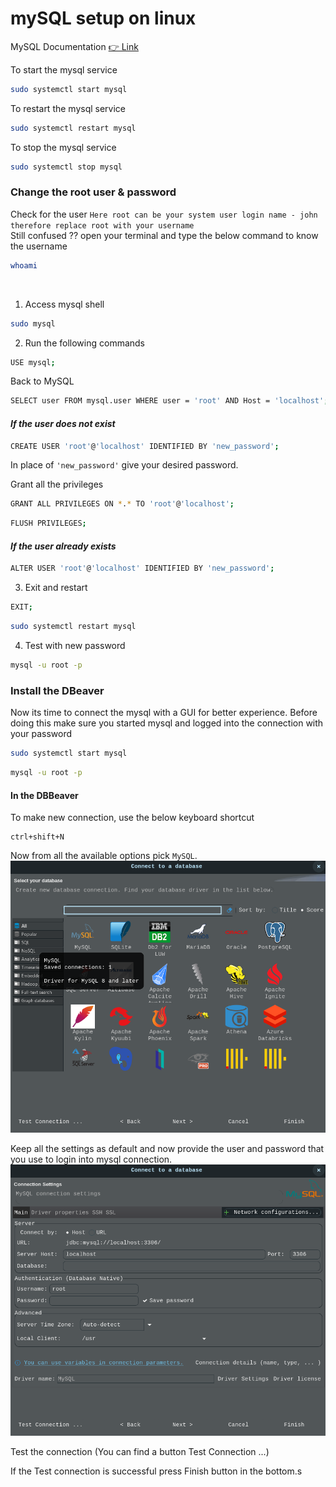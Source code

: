 # mySQL setup on linux

MySQL Documentation [👉 Link ](https://dev.mysql.com/doc/mysql-shell/8.0/en/mysql-shell-install-linux-quick.html)

To start the mysql service

```sh
sudo systemctl start mysql
```

To restart the mysql service

```sh
sudo systemctl restart mysql
```

To stop the mysql service

```sh
sudo systemctl stop mysql
```

### Change the root user & password

Check for the user
`Here root can be your system user login name - john therefore replace root with your username`  
Still confused ?? open your terminal and type the below command to know the username

```sh
whoami
```

 <br />

1. Access mysql shell

```sh
sudo mysql
```

2. Run the following commands

```sh
USE mysql;
```

Back to MySQL

```sh
SELECT user FROM mysql.user WHERE user = 'root' AND Host = 'localhost';
```

#### _If the user does not exist_

```sh
CREATE USER 'root'@'localhost' IDENTIFIED BY 'new_password';
```

In place of `'new_password'` give your desired password.

Grant all the privileges

```sh
GRANT ALL PRIVILEGES ON *.* TO 'root'@'localhost';
```

```sh
FLUSH PRIVILEGES;
```

#### _If the user already exists_

```sh
ALTER USER 'root'@'localhost' IDENTIFIED BY 'new_password';
```

3. Exit and restart

```sh
EXIT;
```

```sh
sudo systemctl restart mysql
```

4. Test with new password

```sh
mysql -u root -p
```

### Install the DBeaver

Now its time to connect the mysql with a GUI for better experience. Before doing this make sure you
started mysql and logged into the connection with your password

```sh
sudo systemctl start mysql
```

```sh
mysql -u root -p
```

#### In the DBBeaver

To make new connection, use the below keyboard shortcut

```
ctrl+shift+N
```

Now from all the available options pick `MySQL`. <br />
![Add New Connection](https://github.com/varunteja007006/Practice/blob/main/Practice%20SQL/assets/Add%20New%20Connection.png)

Keep all the settings as default and now provide the user and password that you use to login into mysql connection. <br/>
![Test Connection](https://github.com/varunteja007006/Practice/blob/main/Practice%20SQL/assets/Test%20Connection.png)

Test the connection (You can find a button Test Connection ...)

If the Test connection is successful press Finish button in the bottom.s
